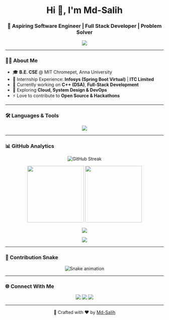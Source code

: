 <h1 align="center">Hi 👋, I'm Md-Salih</h1>
<h3 align="center">🚀 Aspiring Software Engineer | Full Stack Developer | Problem Solver</h3>

<p align="center">
  <img src="https://readme-typing-svg.herokuapp.com?font=Fira+Code&pause=1000&center=true&vCenter=true&width=500&lines=Passionate+Programmer;Full+Stack+Web+Developer;C%2B%2B+%26+Java+DSA+Learner;Always+Learning+New+Tech;Let's+Build+Something+Awesome!"/>
</p>

---

### 👨‍💻 About Me
- 🎓 **B.E. CSE** @ MIT Chromepet, Anna University  
- 💼 Internship Experience: **Infosys (Spring Boot Virtual)** | **ITC Limited**  
- 🔭 Currently working on **C++ (DSA)**, **Full-Stack Development**  
- 🌱 Exploring **Cloud, System Design & DevOps**  
- ⚡ Love to contribute to **Open Source & Hackathons**

---

### 🛠️ Languages & Tools
<p align="center">
  <img src="https://skillicons.dev/icons?i=cpp,java,python,javascript,typescript,react,nodejs,express,spring,mysql,mongodb,git,github,html,css,bootstrap,tailwind,docker,linux" />
</p>

---

### 📊 GitHub Analytics
<p align="center">
  <img src="https://streak-stats.demolab.com?user=Md-Salih&theme=tokyonight&hide_border=true" alt="GitHub Streak"/>
</p>

<p align="center">
  <img src="https://github-readme-stats.vercel.app/api?username=Md-Salih&show_icons=true&theme=tokyonight&hide_border=true" height="180"/>
  <img src="https://github-readme-stats.vercel.app/api/top-langs/?username=Md-Salih&layout=compact&theme=tokyonight&hide_border=true" height="180"/>
</p>

<p align="center">
  <img src="https://github-profile-trophy.vercel.app/?username=Md-Salih&theme=tokyonight&no-frame=true&no-bg=true&margin-w=10"/>
</p>

<p align="center">
  <img src="https://github-readme-activity-graph.vercel.app/graph?username=Md-Salih&bg_color=0d1117&color=70a5fd&line=38bdae&point=ffffff&area=true&hide_border=true"/>
</p>

---

### 🐍 Contribution Snake
<p align="center">
  <img src="https://raw.githubusercontent.com/Md-Salih/output/snake.svg" alt="Snake animation"/>
</p>

---

### 🌐 Connect With Me
<p align="center">
  <a href="https://www.linkedin.com/in/mohamedsalihm"><img src="https://img.shields.io/badge/LinkedIn-0A66C2?style=for-the-badge&logo=linkedin&logoColor=white"/></a>
  <a href="mailto:mdsalih.m2005@gmail.com"><img src="https://img.shields.io/badge/Gmail-D14836?style=for-the-badge&logo=gmail&logoColor=white"/></a>
  <a href="https://github.com/Md-Salih"><img src="https://img.shields.io/badge/GitHub-171515?style=for-the-badge&logo=github&logoColor=white"/></a>
</p>

---

<p align="center">
  🚀 Crafted with ❤️ by <a href="https://github.com/Md-Salih">Md-Salih</a>
</p>



